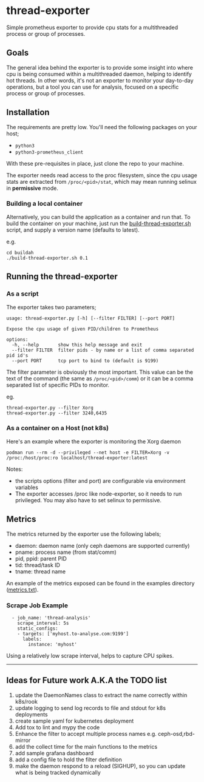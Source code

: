 # thread-exporter

Simple prometheus exporter to provide cpu stats for a multithreaded process or group of processes.

## Goals

The general idea behind the exporter is to provide some insight into where cpu is being consumed within a multithreaded daemon, helping to identify hot threads. In other words, it's not an exporter to monitor your day-to-day operations, but a tool you can use for analysis, focused on a specific process or group of processes.
## Installation

The requirements are pretty low. You'll need the following packages on your host;
* `python3`
* `python3-prometheus_client`

With these pre-requisites in place, just clone the repo to your machine. 

The exporter needs read access to the proc filesystem, since the cpu usage stats are extracted from `/proc/<pid>/stat`, which may mean running selinux in **permissive** mode.

### Building a local container

Alternatively, you can build the application as a container and run that. To build the container on your machine, just run the [build-thread-exporter.sh](buildah/build-thread-exporter.sh) script, and supply a version name (defaults to latest).

e.g.
```
cd buildah
./build-thread-exporter.sh 0.1
```

## Running the thread-exporter

### As a script
The exporter takes two parameters; 
```
usage: thread-exporter.py [-h] [--filter FILTER] [--port PORT]

Expose the cpu usage of given PID/children to Prometheus

options:
  -h, --help       show this help message and exit
  --filter FILTER  filter pids - by name or a list of comma separated pid id's
  --port PORT      tcp port to bind to (default is 9199)
``` 
The filter parameter is obviously the most important. This value can be the text of the command (the same as `/proc/<pid>/comm`) or it can be a comma separated list of specific PIDs to monitor.

eg.  
```
thread-exporter.py --filter Xorg
thread-exporter.py --filter 3240,6435
```

### As a container on a Host (not k8s)

Here's an example where the exporter is monitoring the Xorg daemon
```
podman run --rm -d --privileged --net host -e FILTER=Xorg -v /proc:/host/proc:ro localhost/thread-exporter:latest
```

Notes:
* the scripts options (filter and port) are configurable via environment variables
* The exporter accesses /proc like node-exporter, so it needs to run privileged. You may also have to set selinux to permissive.



## Metrics

The metrics returned by the exporter use the following labels; 

- daemon: daemon name (only ceph daemons are supported currently)
- pname: process name (from stat/comm)
- pid, ppid: parent PID
- tid: thread/task ID
- tname: thread name 


An example of the metrics exposed can be found in the examples directory ([metrics.txt](examples/metrics.txt)).
### Scrape Job Example

```
  - job_name: 'thread-analysis'
    scrape_interval: 5s
    static_configs:
    - targets: ['myhost.to-analyse.com:9199']
      labels:
        instance: 'myhost'
```

Using a relatively low scrape interval, helps to capture CPU spikes.
  
---  
  
## Ideas for Future work A.K.A the TODO list

1. update the DaemonNames class to extract the name correctly within k8s/rook
2. update logging to send log records to file and stdout for k8s deployments
3. create sample yaml for kubernetes deployment
4. Add tox to lint and mypy the code
5. Enhance the filter to accept multiple process names e.g. ceph-osd,rbd-mirror
6. add the collect time for the main functions to the metrics
7. add sample grafana dashboard
8. add a config file to hold the filter definition
9. make the daemon respond to a reload (SIGHUP), so you can update what is being tracked dynamically

